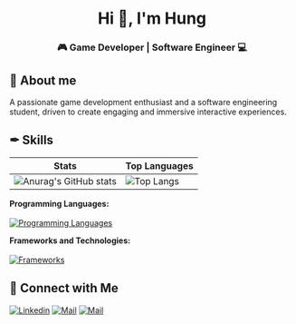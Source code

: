 <h1 align='center'>Hi 👋, I'm Hung</h1>
<h3 align='center'> 🎮 Game Developer | Software Engineer 💻</h1>

## 👀 About me
A passionate game development enthusiast and a software engineering student, driven to create engaging and immersive interactive experiences.


## ✒ Skills
| Stats | Top Languages |
|--------|--------|
| ![Anurag's GitHub stats](https://github-readme-stats.vercel.app/api?username=mhhung0811&show_icons=true&theme=github_dark) | ![Top Langs](https://github-readme-stats.vercel.app/api/top-langs/?username=mhhung0811&layout=compact&theme=tokyonight&exclude_repo=auto_checkonline_messenger---publish,Tool-dkhp-2023,UIT_TCCT) |

**Programming Languages:** <br><br>
[![Programming Languages](https://skillicons.dev/icons?i=cs,cpp,ts,js,dart,java)](https://github.com/mhung0811/)

**Frameworks and Technologies:**<br><br>
[![Frameworks](https://skillicons.dev/icons?i=dotnet,unity,react,nodejs,flutter,spring)](https://github.com/mhhung0811/)

## 💼 Connect with Me
[![Linkedin](https://img.shields.io/badge/LinkedIn-Mai%20Hoàng%20Hưng-blue?logo=Linkedin&logoColor=blue&labelColor=black)](https://www.linkedin.com/in/hung-mai-hoang-b130561b5/)
[![Mail](https://img.shields.io/badge/Facebook-Mai%20Hoàng%20Hưng-blue?logo=Facebook&logoColor=blue&labelColor=black)](https://www.facebook.com/hung.maihoang.5283)
[![Mail](https://img.shields.io/badge/Gmail-mhhung0811@gmail.com-blue?logo=Gmail&logoColor=blue&labelColor=black)](mailto:mhhung0811@gmail.com)
